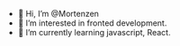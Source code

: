 - 👋 Hi, I’m @Mortenzen
- 👀 I’m interested in fronted development.
- 🌱 I’m currently learning javascript, React.


<!---
Mortenzen/Mortenzen is a ✨ special ✨ repository because its `README.md` (this file) appears on your GitHub profile.
You can click the Preview link to take a look at your changes. - 📫 How to reach me ...
--->
